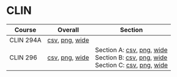# CLIN

| Course | Overall | Section |
| ------ | ------- | ------- |
| CLIN 294A | [csv](https://github.com/UCSD-Historical-Enrollment-Data/2024Fall/blob/main/overall/CLIN%20294A.csv), [png](https://raw.githubusercontent.com/UCSD-Historical-Enrollment-Data/2024Fall/main/plot_overall/CLIN%20294A.png), [wide](https://raw.githubusercontent.com/UCSD-Historical-Enrollment-Data/2024Fall/main/plot_overall_wide/CLIN%20294A.png) |  |
| CLIN 296 | [csv](https://github.com/UCSD-Historical-Enrollment-Data/2024Fall/blob/main/overall/CLIN%20296.csv), [png](https://raw.githubusercontent.com/UCSD-Historical-Enrollment-Data/2024Fall/main/plot_overall/CLIN%20296.png), [wide](https://raw.githubusercontent.com/UCSD-Historical-Enrollment-Data/2024Fall/main/plot_overall_wide/CLIN%20296.png) | Section A: [csv](https://github.com/UCSD-Historical-Enrollment-Data/2024Fall/blob/main/section/CLIN%20296_A.csv), [png](https://raw.githubusercontent.com/UCSD-Historical-Enrollment-Data/2024Fall/main/plot_section/CLIN%20296_A.png), [wide](https://raw.githubusercontent.com/UCSD-Historical-Enrollment-Data/2024Fall/main/plot_section_wide/CLIN%20296_A.png)<br>Section B: [csv](https://github.com/UCSD-Historical-Enrollment-Data/2024Fall/blob/main/section/CLIN%20296_B.csv), [png](https://raw.githubusercontent.com/UCSD-Historical-Enrollment-Data/2024Fall/main/plot_section/CLIN%20296_B.png), [wide](https://raw.githubusercontent.com/UCSD-Historical-Enrollment-Data/2024Fall/main/plot_section_wide/CLIN%20296_B.png)<br>Section C: [csv](https://github.com/UCSD-Historical-Enrollment-Data/2024Fall/blob/main/section/CLIN%20296_C.csv), [png](https://raw.githubusercontent.com/UCSD-Historical-Enrollment-Data/2024Fall/main/plot_section/CLIN%20296_C.png), [wide](https://raw.githubusercontent.com/UCSD-Historical-Enrollment-Data/2024Fall/main/plot_section_wide/CLIN%20296_C.png) |

